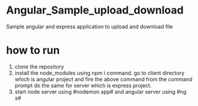 # Angular_Sample_upload_download
Sample angular and express  application to upload and download file

# how to run 
1. clone the repository
2. install the node_modules using npm i command.
   go to client directory which is angular project and fire the above command from the command prompt
   do the same for server which is express project.
3. start node server using #nodemon app# and angular server using #ng s#
